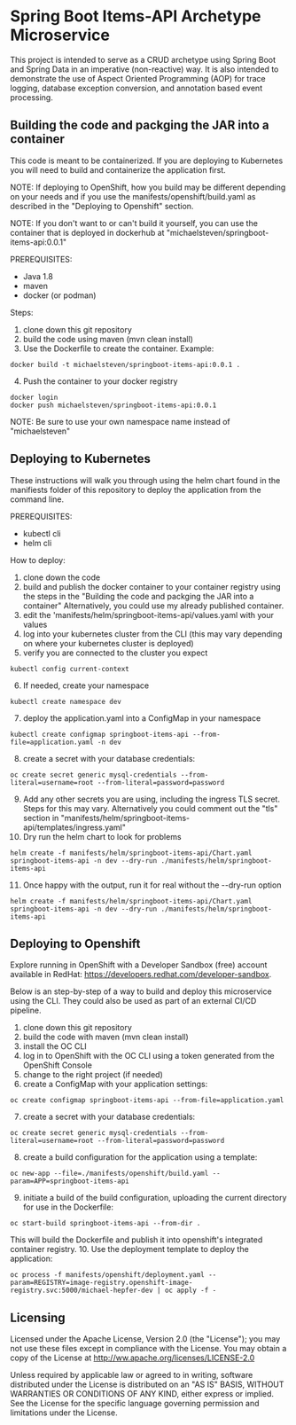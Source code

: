 # Spring Boot Items-API Archetype Microservice

This project is intended to serve as a CRUD archetype using Spring Boot and Spring Data in an imperative (non-reactive) way.  It is also intended to demonstrate the use of Aspect Oriented Programming (AOP) for trace logging, database exception conversion, and annotation based event processing.

## Building the code and packging the JAR into a container
This code is meant to be containerized. If you are deploying to Kubernetes you will need to build and containerize the application first.  

NOTE: If deploying to OpenShift, how you build may be different depending on your needs and if you use the manifests/openshift/build.yaml as described in the "Deploying to Openshift" section.

NOTE: If you don't want to or can't build it yourself, you can use the container that is deployed in dockerhub at "michaelsteven/springboot-items-api:0.0.1"

PREREQUISITES:
- Java 1.8
- maven
- docker (or podman)

Steps:
1. clone down this git repository
2. build the code using maven (mvn clean install)
3. Use the Dockerfile to create the container.  Example:
```
docker build -t michaelsteven/springboot-items-api:0.0.1 .
```
4. Push the container to your docker registry
```
docker login
docker push michaelsteven/springboot-items-api:0.0.1
```
NOTE: Be sure to use your own namespace name instead of "michaelsteven"

## Deploying to Kubernetes
These instructions will walk you through using the helm chart found in the manifiests folder of this repository to deploy the application from the command line.

PREREQUISITES:
- kubectl cli
- helm cli

How to deploy:
1. clone down the code
2. build and publish the docker container to your container registry using the steps in the "Building the code and packging the JAR into a container" 
Alternatively, you could use my already published container.
3. edit the 'manifests/helm/springboot-items-api/values.yaml with your values
4. log into your kubernetes cluster from the CLI (this may vary depending on where your kubernetes cluster is deployed)
5. verify you are connected to the cluster you expect
```
kubectl config current-context
```
6. If needed, create your namespace
```
kubectl create namespace dev
```
7. deploy the application.yaml into a ConfigMap in your namespace
```
kubectl create configmap springboot-items-api --from-file=application.yaml -n dev
```
8. create a secret with your database credentials:
```
oc create secret generic mysql-credentials --from-literal=username=root --from-literal=password=password
```
9. Add any other secrets you are using, including the ingress TLS secret.  Steps for this may vary.  Alternatively you could comment out the "tls" section in "manifests/helm/springboot-items-api/templates/ingress.yaml" 
10. Dry run the helm chart to look for problems
```
helm create -f manifests/helm/springboot-items-api/Chart.yaml springboot-items-api -n dev --dry-run ./manifests/helm/springboot-items-api
```
11. Once happy with the output, run it for real without the --dry-run option
```
helm create -f manifests/helm/springboot-items-api/Chart.yaml springboot-items-api -n dev --dry-run ./manifests/helm/springboot-items-api
```

## Deploying to Openshift
Explore running in OpenShift with a Developer Sandbox (free) account available in RedHat: https://developers.redhat.com/developer-sandbox.

Below is an step-by-step of a way to build and deploy this microservice using the CLI. They could also be used as part of an external CI/CD pipeline.

1. clone down this git repository
2. build the code with maven (mvn clean install)
3. install the OC CLI
4. log in to OpenShift with the OC CLI using a token generated from the OpenShift Console
5. change to the right project (if needed)
6. create a ConfigMap with your application settings:
```
oc create configmap springboot-items-api --from-file=application.yaml
```
7. create a secret with your database credentials:
```
oc create secret generic mysql-credentials --from-literal=username=root --from-literal=password=password
```
8. create a build configuration for the application using a template:
```
oc new-app --file=./manifests/openshift/build.yaml --param=APP=springboot-items-api
```
9. initiate a build of the build configuration, uploading the current directory for use in the Dockerfile:
```
oc start-build springboot-items-api --from-dir . 
```
This will build the Dockerfile and publish it into openshift's integrated container registry.
10. Use the deployment template to deploy the application:
```
oc process -f manifests/openshift/deployment.yaml --param=REGISTRY=image-registry.openshift-image-registry.svc:5000/michael-hepfer-dev | oc apply -f -
```

## Licensing
Licensed under the Apache License, Version 2.0 (the "License"); you may not use these files except in compliance with the License.  You may obtain a copy of the License at http://ww.apache.org/licenses/LICENSE-2.0

Unless required by applicable law or agreed to in writing, software distributed under the License is distributed on an "AS IS" BASIS, WITHOUT WARRANTIES OR CONDITIONS OF ANY KIND, either express or implied.  See the License for the specific language governing permission and limitations under the License.